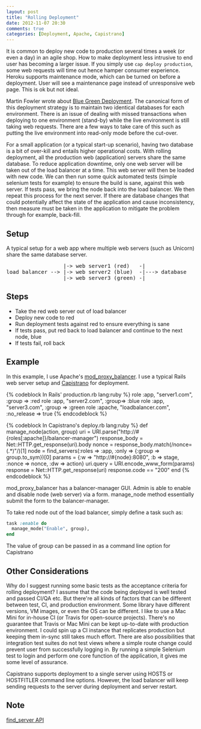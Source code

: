 ```yaml
---
layout: post
title: "Rolling Deployment"
date: 2012-11-07 20:30
comments: true
categories: [Deployment, Apache, Capistrano]
---
```


It is common to deploy new code to production several times a week (or even a day) in an agile shop.  How to make deployment
less intrusive to end user has becoming a larger issue.  If you simply use `cap deploy production`, some web requests will
time out hence hamper consumer experience.  Heroku supports maintenance mode, which can be turned on before a deployment.
User will see a maintenance page instead of unresponsive web page.  This is ok but not ideal.

Martin Fowler wrote about [Blue Green Deployment](http://martinfowler.com/bliki/BlueGreenDeployment.html).  The canonical
form of this deployment strategy is to maintain two identical databases for each environment.  There is an issue of
dealing with missed transactions when deploying to one environment (stand-by) while the live environment is still taking
web requests.  There are a few ways to take care of this such as putting the live environment into read-only mode before the
cut-over.

For a small application (or a typical start-up scenario), having two database is a bit of over-kill and entails higher
operational costs.  With rolling deployment,  all the production web (application) servers share the same database.  To
reduce application downtime, only one web server will be taken out of the load balancer at a time.  This web server will then
be loaded with new code.  We can then run some quick automated tests (simple selenium tests for example) to ensure the build
is sane, against this web server.  If tests pass, we bring the node back into the load balancer.  We then repeat this process
for the next server.  If there are database changes that could potentially affect the state of the application and cause
inconsistency, then measure must be taken in the application to mitigate the problem through for example, back-fill.

Setup
----
A typical setup for a web app where multiple web servers (such as Unicorn) share the same database server.

<pre>
                  |-> web server1 (red)   -|
load balancer --> |-> web server2 (blue)  -|---> database
                  |-> web server3 (green) -|
</pre>

Steps
----

* Take the red web server out of load balancer
* Deploy new code to red
* Run deployment tests against red to ensure everything is sane
* If tests pass, put red back to load balancer and continue to the next node, blue
* If tests fail, roll back

Example
----

In this example, I use Apache's [mod_proxy_balancer](http://httpd.apache.org/docs/2.2/mod/mod_proxy_balancer.html).
I use a typical Rails web server setup and [Capistrano](https://github.com/capistrano/capistrano) for deployment.

{% codeblock In Rails' production.rb lang:ruby %}
role :app, "server1.com", :group => :red
role :app, "server2.com", :group=> :blue
role :app, "server3.com", :group => :green
role :apache, "loadbalancer.com", :no_release => true
{% endcodeblock %}

{% codeblock In Capistrano's deploy.rb lang:ruby %}
def manage_node(action, group)
  uri = URI.parse("http://#{roles[:apache]}/balancer-manager")
  response_body = Net::HTTP.get_response(uri).body
  nonce = response_body.match(/nonce=(.*)\"/)[1]
  node = find_servers(:roles => :app, :only => {:group => group.to_sym})[0]
  params = {:w => "http://#{node}:8080", :b => stage, :nonce => nonce, :dw => action}
  uri.query = URI.encode_www_form(params)
  response = Net::HTTP.get_response(uri)
  response.code == "200"
end
{% endcodeblock %}

mod_proxy_balancer has a balancer-manager GUI.  Admin is able to enable and disable node (web server) via a form.
manage_node method essentially submit the form to the balancer-manager.

To take red node out of the load balancer, simply define a task such as:
``` ruby
task :enable do
  manage_mode("Enable", group),
end
```
The value of group can be passed in as a command line option for Capistrano

Other Considerations
----

Why do I suggest running some basic tests as the acceptance criteria for rolling deployment?  I assume that the code
being deployed is well tested and passed CI/QA etc.  But there're all kinds of factors that can be different between test,
CI, and production environment.  Some library have different versions, VM images, or even the OS can be different.  I like
to use a Mac Mini for in-house CI (or Travis for open-source projects).  There's no guarantee that Travis or Mac Mini
can be kept up-to-date with production environment.  I could spin up a CI instance that replicates production but keeping
them in-sync still takes much effort.  There are also possibilities that integration test suites do not test views where
a simple route change could prevent user from successfully logging in.  By running a simple Selenium test to login and
perform one core function of the application, it gives me some level of assurance.

Capistrano supports deployment to a single server using HOSTS or HOSTFITLER command line options.  However, the load balancer
will keep sending requests to the server during deployment and server restart.

Note
----
[find_server API](http://rdoc.info/github/capistrano/capistrano/master/Capistrano/Configuration/Servers)
